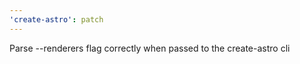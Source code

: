 ```yaml
---
'create-astro': patch
---
```


Parse --renderers flag correctly when passed to the create-astro cli
